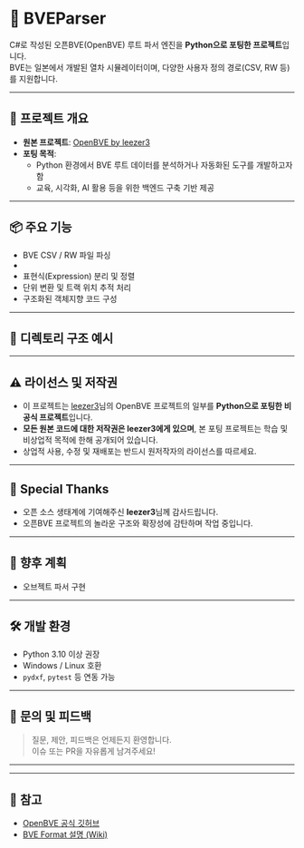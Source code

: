 # 🚉 BVEParser

C#로 작성된 오픈BVE(OpenBVE) 루트 파서 엔진을 **Python으로 포팅한 프로젝트**입니다.  
BVE는 일본에서 개발된 열차 시뮬레이터이며, 다양한 사용자 정의 경로(CSV, RW 등)를 지원합니다.

---

## 🎯 프로젝트 개요

- **원본 프로젝트**: [OpenBVE by leezer3](https://github.com/leezer3/OpenBVE)
- **포팅 목적**: 
  - Python 환경에서 BVE 루트 데이터를 분석하거나 자동화된 도구를 개발하고자 함
  - 교육, 시각화, AI 활용 등을 위한 백엔드 구축 기반 제공

---

## 📦 주요 기능

- BVE CSV / RW 파일 파싱
- 
- 표현식(Expression) 분리 및 정렬
- 단위 변환 및 트랙 위치 추적 처리
- 구조화된 객체지향 코드 구성

---

## 📁 디렉토리 구조 예시



---

## ⚠️ 라이선스 및 저작권

- 이 프로젝트는 [leezer3](https://github.com/leezer3)님의 OpenBVE 프로젝트의 일부를 **Python으로 포팅한 비공식 프로젝트**입니다.
- **모든 원본 코드에 대한 저작권은 leezer3에게 있으며**, 본 포팅 프로젝트는 학습 및 비상업적 목적에 한해 공개되어 있습니다.
- 상업적 사용, 수정 및 재배포는 반드시 원저작자의 라이선스를 따르세요.

---

## 🙏 Special Thanks

- 오픈 소스 생태계에 기여해주신 **leezer3**님께 감사드립니다.
- 오픈BVE 프로젝트의 놀라운 구조와 확장성에 감탄하며 작업 중입니다.

---

## 📌 향후 계획

- 오브젝트 파서 구현

---

## 🛠 개발 환경

- Python 3.10 이상 권장
- Windows / Linux 호환
- `pydxf`, `pytest` 등 연동 가능

---

## 💬 문의 및 피드백

> 질문, 제안, 피드백은 언제든지 환영합니다.  
> 이슈 또는 PR을 자유롭게 남겨주세요!

---


---

## 🔖 참고

- [OpenBVE 공식 깃허브](https://github.com/leezer3/OpenBVE)
- [BVE Format 설명 (Wiki)](https://wiki.bve-routes.com/)


